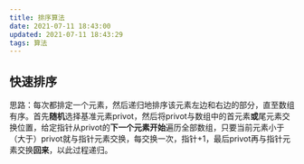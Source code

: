 ```yaml
---
title: 排序算法
date: 2021-07-11 18:43:00
updated: 2021-07-11 18:43:29
tags: 算法
---
```


## 快速排序

思路：每次都排定一个元素，然后递归地排序该元素左边和右边的部分，直至数组有序。首先**随机**选择基准元素privot，然后将privot与数组中的首元素**或**尾元素交换位置，给定指针从privot的**下一个元素开始**遍历全部数组，只要当前元素小于（大于）privot就与指针元素交换，每交换一次，指针+1，最后privot再与指针元素交换**回来**，以此过程递归。
